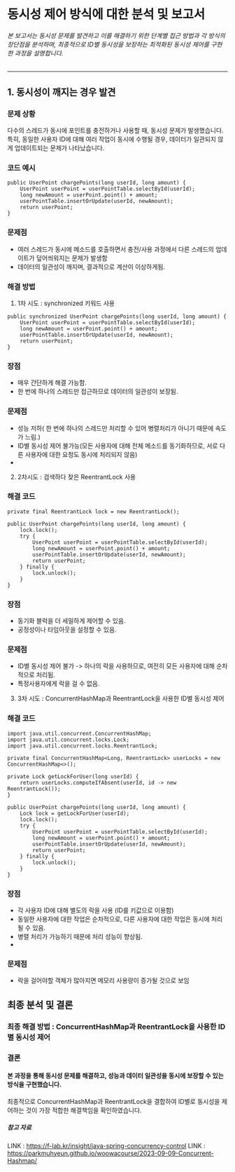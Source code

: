 동시성 제어 방식에 대한 분석 및 보고서
================================
###### 본 보고서는 동시성 문제를 발견하고 이를 해결하기 위한 단계별 접근 방법과 각 방식의 장단점을 분석하며, 최종적으로 ID별 동시성을 보장하는 최적화된 동시성 제어를 구현한 과정을 설명합니다.

--------------------------------


## 1. 동시성이 깨지는 경우 발견
### 문제 상황
다수의 스레드가 동시에 포인트를 충전하거나 사용할 때, 동시성 문제가 발생했습니다. 특히, 동일한 사용자 ID에 대해 여러 작업이 동시에 수행될 경우, 데이터가 일관되지 않게 업데이트되는 문제가 나타났습니다.
   
### 코드 예시
```
public UserPoint chargePoints(long userId, long amount) {
    UserPoint userPoint = userPointTable.selectById(userId);
    long newAmount = userPoint.point() + amount;
    userPointTable.insertOrUpdate(userId, newAmount);
    return userPoint;
}
```

### 문제점
- 여러 스레드가 동시에 메소드를 호출하면서 충전/사용 과정에서 다른 스레드의 업데이트가 덮어씌워지는 문제가 발생함
- 데이터의 일관성이 깨지며, 결과적으로 계산이 이상하게됨.

### 해결 방법
1. 1차 시도 : synchronized 키워드 사용

```
public synchronized UserPoint chargePoints(long userId, long amount) {
    UserPoint userPoint = userPointTable.selectById(userId);
    long newAmount = userPoint.point() + amount;
    userPointTable.insertOrUpdate(userId, newAmount);
    return userPoint;
}
```
### 장점
- 매우 간단하게 해결 가능함.
- 한 번에 하나의 스레드만 접근하므로 데이터의 일관성이 보장됨.
### 문제점
- 성능 저하( 한 번에 하나의 스레드만 처리할 수 있어 병렬처리가 아니기 때문에 속도가 느림.)
- ID별 동시성 제어 불가능(모든 사용자에 대해 전체 메소드를 동기화하므로, 서로 다른 사용자에 대한 요청도 동시에 처리되지 않음)
- 
2. 2차시도 : 검색하다 찾은 ReentrantLock 사용
### 해결 코드
```
private final ReentrantLock lock = new ReentrantLock();

public UserPoint chargePoints(long userId, long amount) {
    lock.lock();
    try {
        UserPoint userPoint = userPointTable.selectById(userId);
        long newAmount = userPoint.point() + amount;
        userPointTable.insertOrUpdate(userId, newAmount);
        return userPoint;
    } finally {
        lock.unlock();
    }
}

```

### 장점
- 동기화 블럭을 더 세밀하게 제어할 수 있음.
- 공정성이나 타임아웃을 설정할 수 있음.

### 문제점
- ID별 동시성 제어 불가 -> 하나의 락을 사용하므로, 여전히 모든 사용자에 대해 순차적으로 처리됨.
- 특정사용자에게 락을 걸 수 없음.

3. 3차 시도 : ConcurrentHashMap과 ReentrantLock을 사용한 ID별 동시성 제어
### 해결 코드
```angular2html
import java.util.concurrent.ConcurrentHashMap;
import java.util.concurrent.locks.Lock;
import java.util.concurrent.locks.ReentrantLock;

private final ConcurrentHashMap<Long, ReentrantLock> userLocks = new ConcurrentHashMap<>();

private Lock getLockForUser(long userId) {
    return userLocks.computeIfAbsent(userId, id -> new ReentrantLock());
}

public UserPoint chargePoints(long userId, long amount) {
    Lock lock = getLockForUser(userId);
    lock.lock();
    try {
        UserPoint userPoint = userPointTable.selectById(userId);
        long newAmount = userPoint.point() + amount;
        userPointTable.insertOrUpdate(userId, newAmount);
        return userPoint;
    } finally {
        lock.unlock();
    }
}

```
### 장점
- 각 사용자 ID에 대해 별도의 락을 사용 (ID를 키값으로 이용함)
- 동일한 사용자에 대한 작업은 순차적으로, 다른 사용자에 대한 작업은 동시에 처리될 수 있음.
- 병렬 처리가 가능하기 때문에 처리 성능이 향상됨.
- 
### 문제점
- 락을 걸어야할 객체가 많아지면 메모리 사용량이 증가될 것으로 보임


## 최종 분석 및 결론

### 최종 해결 방법 : ConcurrentHashMap과 ReentrantLock을 사용한 ID별 동시성 제어
### 결론

#### 본 과정을 통해 동시성 문제를 해결하고, 성능과 데이터 일관성을 동시에 보장할 수 있는 방식을 구현했습니다.
최종적으로 ConcurrentHashMap과 ReentrantLock을 결합하여 ID별로 동시성을 제어하는 것이 가장 적합한 해결책임을 확인하였습니다.

##### 참고 자료
LINK : https://f-lab.kr/insight/java-spring-concurrency-control
LINK : https://parkmuhyeun.github.io/woowacourse/2023-09-09-Concurrent-Hashmap/
